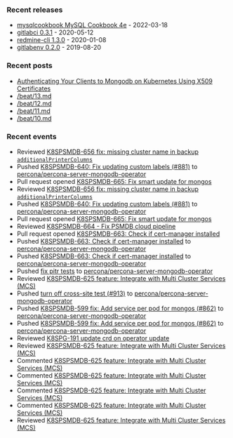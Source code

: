 ### Recent releases

* [mysqlcookbook MySQL Cookbook 4e](https://github.com/svetasmirnova/mysqlcookbook/releases/tag/1.0) - 2022-03-18
* [gitlabci 0.3.1](https://github.com/egegunes/gitlabci/releases/tag/0.3.1) - 2020-05-12
* [redmine-cli 1.3.0](https://github.com/egegunes/redmine-cli/releases/tag/1.3.0) - 2020-01-08
* [gitlabenv 0.2.0](https://github.com/egegunes/gitlabenv/releases/tag/0.2.0) - 2019-08-20

### Recent posts

* [Authenticating Your Clients to Mongodb on Kubernetes Using X509 Certificates](https://ege.dev/posts/authenticating-your-clients-to-mongodb-on-kubernetes-using-x509-certificates/)
* [/beat/13.md](https://ege.dev/beat/13/)
* [/beat/12.md](https://ege.dev/beat/12/)
* [/beat/11.md](https://ege.dev/beat/11/)
* [/beat/10.md](https://ege.dev/beat/10/)

### Recent events

* Reviewed [K8SPSMDB-656 fix: missing cluster name in backup `additionalPrinterColumns`](https://github.com/percona/percona-server-mongodb-operator/pull/909)
* Pushed [K8SPSMDB-640: Fix updating custom labels (#881)](https://github.com/percona/percona-server-mongodb-operator/commit/f172dbcf90cf784b41c16187be8ca30735572353) to [percona/percona-server-mongodb-operator](https://github.com/percona/percona-server-mongodb-operator)
* Pull request opened [K8SPSMDB-665: Fix smart update for mongos](https://github.com/percona/percona-server-mongodb-operator/pull/919)
* Reviewed [K8SPSMDB-656 fix: missing cluster name in backup `additionalPrinterColumns`](https://github.com/percona/percona-server-mongodb-operator/pull/909)
* Pushed [K8SPSMDB-640: Fix updating custom labels (#881)](https://github.com/percona/percona-server-mongodb-operator/commit/f172dbcf90cf784b41c16187be8ca30735572353) to [percona/percona-server-mongodb-operator](https://github.com/percona/percona-server-mongodb-operator)
* Pull request opened [K8SPSMDB-665: Fix smart update for mongos](https://github.com/percona/percona-server-mongodb-operator/pull/919)
* Reviewed [K8SPSMDB-664 - Fix PSMDB cloud pipeline](https://github.com/Percona-Lab/jenkins-pipelines/pull/1448)
* Pull request opened [K8SPSMDB-663: Check if cert-manager installed](https://github.com/percona/percona-server-mongodb-operator/pull/918)
* Pushed [K8SPSMDB-663: Check if cert-manager installed](https://github.com/percona/percona-server-mongodb-operator/commit/0f682e4d8f80944724039e4a650d1da69a7c7de4) to [percona/percona-server-mongodb-operator](https://github.com/percona/percona-server-mongodb-operator)
* Pushed [K8SPSMDB-663: Check if cert-manager installed](https://github.com/percona/percona-server-mongodb-operator/commit/c3f27a173d7242232babc803bfa6fa2ee3ab06f3) to [percona/percona-server-mongodb-operator](https://github.com/percona/percona-server-mongodb-operator)
* Pushed [fix pitr tests](https://github.com/percona/percona-server-mongodb-operator/commit/413533c24e6013ae77937e4ae0a6d0d7a8480dc1) to [percona/percona-server-mongodb-operator](https://github.com/percona/percona-server-mongodb-operator)
* Reviewed [K8SPSMDB-625 feature: Integrate with Multi Cluster Services (MCS)](https://github.com/percona/percona-server-mongodb-operator/pull/873)
* Pushed [turn off cross-site test (#913)](https://github.com/percona/percona-server-mongodb-operator/commit/322cbcbccb627de553853530394c5194ae486cf7) to [percona/percona-server-mongodb-operator](https://github.com/percona/percona-server-mongodb-operator)
* Pushed [K8SPSMDB-599 fix: Add service per pod for mongos (#862)](https://github.com/percona/percona-server-mongodb-operator/commit/d779ba06248cfc8602b74130939eb4e73ca7373f) to [percona/percona-server-mongodb-operator](https://github.com/percona/percona-server-mongodb-operator)
* Pushed [K8SPSMDB-599 fix: Add service per pod for mongos (#862)](https://github.com/percona/percona-server-mongodb-operator/commit/d779ba06248cfc8602b74130939eb4e73ca7373f) to [percona/percona-server-mongodb-operator](https://github.com/percona/percona-server-mongodb-operator)
* Reviewed [K8SPG-191 update crd on operator update](https://github.com/percona/percona-postgresql-operator/pull/228)
* Reviewed [K8SPSMDB-625 feature: Integrate with Multi Cluster Services (MCS)](https://github.com/percona/percona-server-mongodb-operator/pull/873)
* Commented [K8SPSMDB-625 feature: Integrate with Multi Cluster Services (MCS)](https://github.com/percona/percona-server-mongodb-operator/pull/873)
* Commented [K8SPSMDB-625 feature: Integrate with Multi Cluster Services (MCS)](https://github.com/percona/percona-server-mongodb-operator/pull/873)
* Commented [K8SPSMDB-625 feature: Integrate with Multi Cluster Services (MCS)](https://github.com/percona/percona-server-mongodb-operator/pull/873)
* Commented [K8SPSMDB-625 feature: Integrate with Multi Cluster Services (MCS)](https://github.com/percona/percona-server-mongodb-operator/pull/873)
* Reviewed [K8SPSMDB-625 feature: Integrate with Multi Cluster Services (MCS)](https://github.com/percona/percona-server-mongodb-operator/pull/873)
